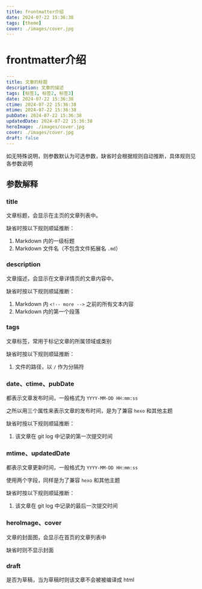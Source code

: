 ```yaml
---
title: frontmatter介绍
date: 2024-07-22 15:36:38
tags: [theme]
cover: ./images/cover.jpg
---
```


# frontmatter介绍

```yaml
---
title: 文章的标题
description: 文章的描述
tags: [标签1, 标签2, 标签3]
date: 2024-07-22 15:36:38
ctime: 2024-07-22 15:36:38
mtime: 2024-07-22 15:36:38
pubDate: 2024-07-22 15:36:38
updatedDate: 2024-07-22 15:36:38
heroImage: ./images/cover.jpg
cover: ./images/cover.jpg
draft: false
---
```

如无特殊说明，则参数默认为可选参数，缺省时会根据规则自动推断，具体规则见各参数说明

## 参数解释

### title

文章标题，会显示在主页的文章列表中。

缺省时按以下规则顺延推断：

1. Markdown 内的一级标题
2. Markdown 文件名（不包含文件拓展名 `.md`）


### description

文章描述，会显示在文章详情页的文章内容中。

缺省时按以下规则顺延推断：

1. Markdown 内 `<!-- more -->` 之前的所有文本内容
2. Markdown 内的第一个段落


### tags

文章标签，常用于标记文章的所属领域或类别

缺省时按以下规则顺延推断：

1. 文件的路径，以 `/` 作为分隔符


### date、ctime、pubDate

都表示文章发布时间，一般格式为 `YYYY-MM-DD HH:mm:ss`

之所以用三个属性来表示文章的发布时间，是为了兼容 `hexo` 和其他主题

缺省时按以下规则顺延推断：

1. 该文章在 git log 中记录的第一次提交时间


### mtime、updatedDate

都表示文章更新时间，一般格式为 `YYYY-MM-DD HH:mm:ss`

使用两个字段，同样是为了兼容 `hexo` 和其他主题

缺省时按以下规则顺延推断：

1. 该文章在 git log 中记录的最后一次提交时间


### heroImage、cover

文章的封面图，会显示在首页的文章列表中

缺省时则不显示封面


### draft

是否为草稿，当为草稿时则该文章不会被被编译成 html

